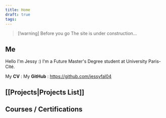 ```yaml
---
title: Home
draft: true
tags:
---
```

> [!warning] Before you go 
>  The site is under construction...

## Me
Hello I'm Jessy :)
I'm a Future Master's Degree student at University Paris-Cité.

My **CV** : 
My **GitHub** : https://github.com/jessyfal04

## [[Projects|Projects List]]

## Courses / Certifications

